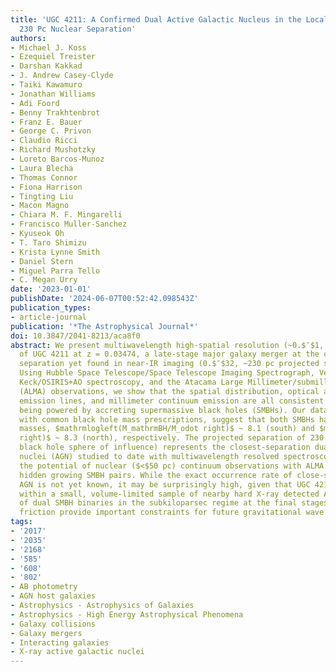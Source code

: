 ```yaml
---
title: 'UGC 4211: A Confirmed Dual Active Galactic Nucleus in the Local Universe at
  230 Pc Nuclear Separation'
authors:
- Michael J. Koss
- Ezequiel Treister
- Darshan Kakkad
- J. Andrew Casey-Clyde
- Taiki Kawamuro
- Jonathan Williams
- Adi Foord
- Benny Trakhtenbrot
- Franz E. Bauer
- George C. Privon
- Claudio Ricci
- Richard Mushotzky
- Loreto Barcos-Munoz
- Laura Blecha
- Thomas Connor
- Fiona Harrison
- Tingting Liu
- Macon Magno
- Chiara M. F. Mingarelli
- Francisco Muller-Sanchez
- Kyuseok Oh
- T. Taro Shimizu
- Krista Lynne Smith
- Daniel Stern
- Miguel Parra Tello
- C. Megan Urry
date: '2023-01-01'
publishDate: '2024-06-07T00:52:42.098543Z'
publication_types:
- article-journal
publication: '*The Astrophysical Journal*'
doi: 10.3847/2041-8213/aca8f0
abstract: We present multiwavelength high-spatial resolution (~0.$″$1, 70 pc) observations
  of UGC 4211 at z = 0.03474, a late-stage major galaxy merger at the closest nuclear
  separation yet found in near-IR imaging (0.$″$32, ~230 pc projected separation).
  Using Hubble Space Telescope/Space Telescope Imaging Spectrograph, Very Large Telescope/MUSE+AO,
  Keck/OSIRIS+AO spectroscopy, and the Atacama Large Millimeter/submillimeter Array
  (ALMA) observations, we show that the spatial distribution, optical and near-infrared
  emission lines, and millimeter continuum emission are all consistent with both nuclei
  being powered by accreting supermassive black holes (SMBHs). Our data, combined
  with common black hole mass prescriptions, suggest that both SMBHs have similar
  masses, $mathrmlogleft(M_mathrmBH/M_odot right)$ ~ 8.1 (south) and $mathrmlogleft(M_mathrmBH/M_odot
  right)$ ~ 8.3 (north), respectively. The projected separation of 230 pc (~6× the
  black hole sphere of influence) represents the closest-separation dual active galactic
  nuclei (AGN) studied to date with multiwavelength resolved spectroscopy and shows
  the potential of nuclear ($<$50 pc) continuum observations with ALMA to discover
  hidden growing SMBH pairs. While the exact occurrence rate of close-separation dual
  AGN is not yet known, it may be surprisingly high, given that UGC 4211 was found
  within a small, volume-limited sample of nearby hard X-ray detected AGN. Observations
  of dual SMBH binaries in the subkiloparsec regime at the final stages of dynamical
  friction provide important constraints for future gravitational wave observatories.
tags:
- '2017'
- '2035'
- '2168'
- '585'
- '608'
- '802'
- AB photometry
- AGN host galaxies
- Astrophysics - Astrophysics of Galaxies
- Astrophysics - High Energy Astrophysical Phenomena
- Galaxy collisions
- Galaxy mergers
- Interacting galaxies
- X-ray active galactic nuclei
---
```

